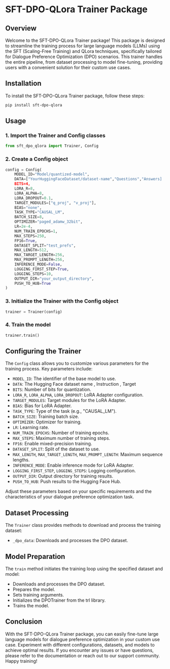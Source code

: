 # SFT-DPO-QLora Trainer Package

## Overview

Welcome to the SFT-DPO-QLora Trainer package! This package is designed to streamline the training process for large language models (LLMs) using the SFT (Scaling-Free Training) and QLora techniques, specifically tailored for Dialogue Preference Optimization (DPO) scenarios. This trainer handles the entire pipeline, from dataset processing to model fine-tuning, providing users with a convenient solution for their custom use cases.

## Installation

To install the SFT-DPO-QLora Trainer package, follow these steps:

```bash
pip install sft-dpo-qlora
```

## Usage

### 1. Import the Trainer and Config classes

```python
from sft_dpo_qlora import Trainer, Config
```

### 2. Create a Config object

```python
config = Config(
    MODEL_ID="Model/quantized-model",
    DATA=["YourHuggingFaceDataset/dataset-name","Questions","Answers]
    BITS=4,
    LORA_R=8,
    LORA_ALPHA=8,
    LORA_DROPOUT=0.1,
    TARGET_MODULES=["q_proj", "v_proj"],
    BIAS="none",
    TASK_TYPE="CAUSAL_LM",
    BATCH_SIZE=8,
    OPTIMIZER="paged_adamw_32bit",
    LR=2e-4,
    NUM_TRAIN_EPOCHS=1,
    MAX_STEPS=250,
    FP16=True,
    DATASET_SPLIT="test_prefs",
    MAX_LENGTH=512,
    MAX_TARGET_LENGTH=256,
    MAX_PROMPT_LENGTH=256,
    INFERENCE_MODE=False,
    LOGGING_FIRST_STEP=True,
    LOGGING_STEPS=10,
    OUTPUT_DIR="your_output_directory",
    PUSH_TO_HUB=True
)
```

### 3. Initialize the Trainer with the Config object

```python
trainer = Trainer(config)
```

### 4. Train the model

```python
trainer.train()
```

## Configuring the Trainer

The `Config` class allows you to customize various parameters for the training process. Key parameters include:

- `MODEL_ID`: The identifier of the base model to use.
- `DATA`: The Hugging Face dataset name , Instruction , Target
- `BITS`: Number of bits for quantization.
- `LORA_R`, `LORA_ALPHA`, `LORA_DROPOUT`: LoRA Adapter configuration.
- `TARGET_MODULES`: Target modules for the LoRA Adapter.
- `BIAS`: Bias for LoRA Adapter.
- `TASK_TYPE`: Type of the task (e.g., "CAUSAL_LM").
- `BATCH_SIZE`: Training batch size.
- `OPTIMIZER`: Optimizer for training.
- `LR`: Learning rate.
- `NUM_TRAIN_EPOCHS`: Number of training epochs.
- `MAX_STEPS`: Maximum number of training steps.
- `FP16`: Enable mixed-precision training.
- `DATASET_SPLIT`: Split of the dataset to use.
- `MAX_LENGTH`, `MAX_TARGET_LENGTH`, `MAX_PROMPT_LENGTH`: Maximum sequence lengths.
- `INFERENCE_MODE`: Enable inference mode for LoRA Adapter.
- `LOGGING_FIRST_STEP`, `LOGGING_STEPS`: Logging configuration.
- `OUTPUT_DIR`: Output directory for training results.
- `PUSH_TO_HUB`: Push results to the Hugging Face Hub.

Adjust these parameters based on your specific requirements and the characteristics of your dialogue preference optimization task.

## Dataset Processing

The `Trainer` class provides methods to download and process the training dataset:

- `_dpo_data`: Downloads and processes the DPO dataset.

## Model Preparation

The `train` method initiates the training loop using the specified dataset and model:

- Downloads and processes the DPO dataset.
- Prepares the model.
- Sets training arguments.
- Initializes the DPOTrainer from the trl library.
- Trains the model.

## Conclusion

With the SFT-DPO-QLora Trainer package, you can easily fine-tune large language models for dialogue preference optimization in your custom use case. Experiment with different configurations, datasets, and models to achieve optimal results. If you encounter any issues or have questions, please refer to the documentation or reach out to our support community. Happy training!

